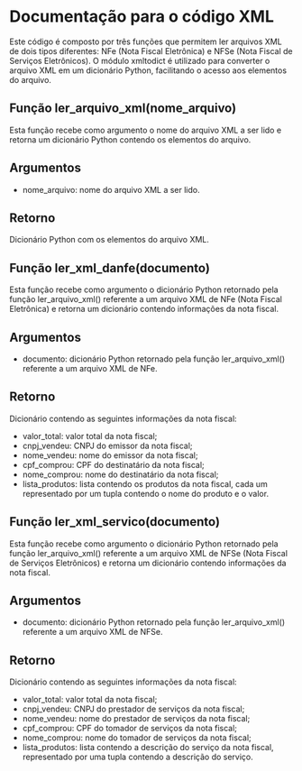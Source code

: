 # Documentação para o código XML
Este código é composto por três funções que permitem ler arquivos XML de dois tipos diferentes: NFe (Nota Fiscal Eletrônica) e NFSe (Nota Fiscal de Serviços Eletrônicos). O módulo xmltodict é utilizado para converter o arquivo XML em um dicionário Python, facilitando o acesso aos elementos do arquivo.

## Função ler_arquivo_xml(nome_arquivo)
Esta função recebe como argumento o nome do arquivo XML a ser lido e retorna um dicionário Python contendo os elementos do arquivo.

## Argumentos
* nome_arquivo: nome do arquivo XML a ser lido.
## Retorno
Dicionário Python com os elementos do arquivo XML.

## Função ler_xml_danfe(documento)
Esta função recebe como argumento o dicionário Python retornado pela função ler_arquivo_xml() referente a um arquivo XML de NFe (Nota Fiscal Eletrônica) e retorna um dicionário contendo informações da nota fiscal.

## Argumentos
* documento: dicionário Python retornado pela função ler_arquivo_xml() referente a um arquivo XML de NFe.
## Retorno
Dicionário contendo as seguintes informações da nota fiscal:
* valor_total: valor total da nota fiscal;
* cnpj_vendeu: CNPJ do emissor da nota fiscal;
* nome_vendeu: nome do emissor da nota fiscal;
* cpf_comprou: CPF do destinatário da nota fiscal;
* nome_comprou: nome do destinatário da nota fiscal;
* lista_produtos: lista contendo os produtos da nota fiscal, cada um representado por um tupla contendo o nome do produto e o valor.

## Função ler_xml_servico(documento)
Esta função recebe como argumento o dicionário Python retornado pela função ler_arquivo_xml() referente a um arquivo XML de NFSe (Nota Fiscal de Serviços Eletrônicos) e retorna um dicionário contendo informações da nota fiscal.

## Argumentos
* documento: dicionário Python retornado pela função ler_arquivo_xml() referente a um arquivo XML de NFSe.
## Retorno
Dicionário contendo as seguintes informações da nota fiscal:

* valor_total: valor total da nota fiscal;
* cnpj_vendeu: CNPJ do prestador de serviços da nota fiscal;
* nome_vendeu: nome do prestador de serviços da nota fiscal;
* cpf_comprou: CPF do tomador de serviços da nota fiscal;
* nome_comprou: nome do tomador de serviços da nota fiscal;
* lista_produtos: lista contendo a descrição do serviço da nota fiscal, representado por uma tupla contendo a descrição do serviço.
